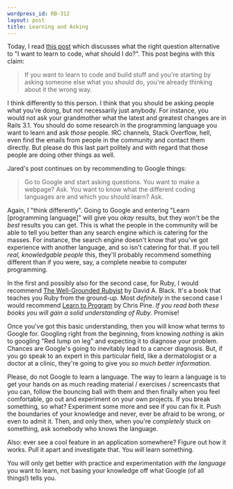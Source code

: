 ```yaml
--- 
wordpress_id: RB-312
layout: post
title: Learning and Asking
---
```


Today, I read <a href='http://495west.com/post/9885249988/the-wrong-question-i-want-to-learn-to-code-what?73331330'>this post</a> which discusses what the
right question alternative to "I want to learn to code, what should I do?". This post begins with this claim:

> If you want to learn to code and build stuff and you're starting by asking someone else what you should do, you're already thinking about it the wrong way.

I think differently to this person. I think that you should be asking people what you're doing, but not necessarily just anybody. For instance, you would
not ask your grandmother what the latest and greatest changes are in Rails 3.1. You should do some
research in the programming language you want to learn and ask *those* people. IRC channels, Stack Overflow, hell, even find the emails from people in the
community and contact them directly. But please do this last part politely and with regard that those people are doing other things as well.

Jared's post continues on by recommending to Google things:

> Go to Google and start asking questions. You want to make a webpage? Ask. You want to know what the different coding languages are and which you should learn? Ask.

Again, I "think differently". Going to Google and entering "Learn \[programming language\]" will give you *okay* results, but they won't be the *best*
results you can get. This is what the people in the community will be able to tell you better than any search engine which is catering for the masses. For
instance, the search engine doesn't know that you've got experience with another language, and so isn't catering for that. If you tell *real,
knowledgable people* this, they'll probably recommend something different than if you were, say, a complete newbie to computer programming. 

In the first and possibly also for the second case, for Ruby, I would recommend <a href='http://manning.com/black2'>The Well-Grounded Rubyist</a> by David A. Black. It's a book that teaches you Ruby from the ground-up. Most *definitely* in the second case I would recommend <a href='http://pine.fm/LearnToProgram/'>Learn to Program</a> by Chris Pine. *If you read both these books you will gain a solid understanding of Ruby*. Promise!

Once you've got this basic understanding, then you will know what terms to Google for. Googling right from the beginning, from knowing *nothing* is akin
to googling "Red lump on leg" and expecting it to diagnose your problem. Chances are Google's going to inevitably lead to a cancer diagnosis. But, if you
go speak to an expert in this particular field, like a dermatologist or a doctor at a clinic, they're going to give you *so much better
information*.

Please, do not Google to learn a language. The way to learn a language is to get your hands on as much reading material / exercises / screencasts that you
can, follow the bouncing ball with them and then finally when you feel comfortable, go out and experiment on your own projects. If you break something, so
what? Experiment some more and see if you can fix it. Push the boundaries of your knowledge and never, ever be afraid to be wrong, or even to admit it.
Then, and only then, when you're *completely* stuck on something, ask somebody who knows the language.

Also: ever see a cool feature in an application somewhere? Figure out how it works. Pull it apart and investigate that. You *will* learn something.

You will only get better with practice and experimentation *with the language* you want to learn, not basing your knowledge off what Google (of all
things!) tells you.

